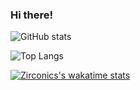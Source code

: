 ### Hi there!

![GitHub stats](https://github-readme-stats.vercel.app/api?username=Zirconics&show_icons=true&theme=chartreuse-dark&count_private=true)

![Top Langs](https://github-readme-stats.vercel.app/api/top-langs/?username=Zirconics&theme=chartreuse-dark&langs_count=10)

[![Zirconics's wakatime stats](https://github-readme-stats.vercel.app/api/wakatime?username=Zirconics&theme=chartreuse-dark)](https://github.com/anuraghazra/github-readme-stats)
